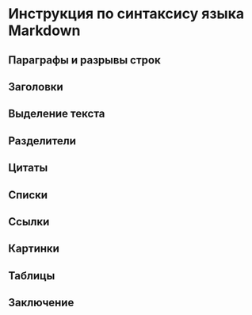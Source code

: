 # Инструкция по синтаксису языка Markdown

## Параграфы и разрывы строк

## Заголовки

## Выделение текста

## Разделители 

## Цитаты

## Списки

## Ссылки

## Картинки

## Таблицы

## Заключение